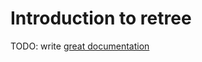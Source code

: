 # Introduction to retree

TODO: write [great documentation](http://jacobian.org/writing/great-documentation/what-to-write/)
